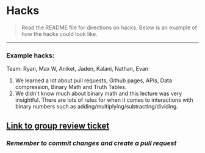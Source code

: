 # Hacks
 > Read the README file for directions on hacks. Below is an example of how the hacks could look like. 
  ----------------------
  ### Example hacks:
  
  Team: Ryan, Max W, Aniket, Jaden, Kalani, Nathan, Evan 
  
  1. We learned a lot about pull requests, Github pages, APIs, Data compression, Binary Math and Truth Tables.  
  2. We didn't know much about binary math and this lecture was very insightful. There are lots of rules for when it comes to interactions with binary numbers such as adding/multiplying/subtracting/dividing.

  <a href="">Link to group review ticket</a>
  ------------------

  ### *Remember to commit changes and create a pull request*
